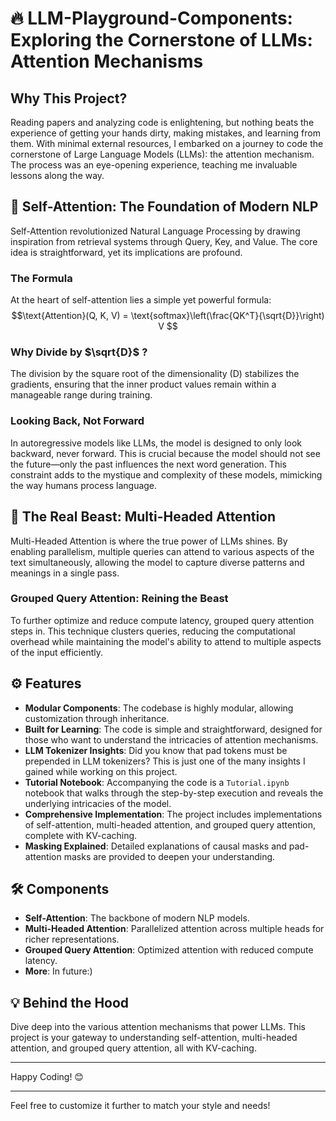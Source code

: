 
# 🔥 LLM-Playground-Components: Exploring the Cornerstone of LLMs: Attention Mechanisms

## Why This Project?

Reading papers and analyzing code is enlightening, but nothing beats the experience of getting your hands dirty, making mistakes, and learning from them. With minimal external resources, I embarked on a journey to code the cornerstone of Large Language Models (LLMs): the attention mechanism. The process was an eye-opening experience, teaching me invaluable lessons along the way.

## 🚀 Self-Attention: The Foundation of Modern NLP

Self-Attention revolutionized Natural Language Processing by drawing inspiration from retrieval systems through Query, Key, and Value. The core idea is straightforward, yet its implications are profound.

### The Formula
At the heart of self-attention lies a simple yet powerful formula:
$$\text{Attention}(Q, K, V) = \text{softmax}\left(\frac{QK^T}{\sqrt{D}}\right) V $$

### Why Divide by  $\sqrt{D}$ ?
The division by the square root of the dimensionality \(D\) stabilizes the gradients, ensuring that the inner product values remain within a manageable range during training.

### Looking Back, Not Forward
In autoregressive models like LLMs, the model is designed to only look backward, never forward. This is crucial because the model should not see the future—only the past influences the next word generation. This constraint adds to the mystique and complexity of these models, mimicking the way humans process language.

## 🐉 The Real Beast: Multi-Headed Attention

Multi-Headed Attention is where the true power of LLMs shines. By enabling parallelism, multiple queries can attend to various aspects of the text simultaneously, allowing the model to capture diverse patterns and meanings in a single pass.

### Grouped Query Attention: Reining the Beast

To further optimize and reduce compute latency, grouped query attention steps in. This technique clusters queries, reducing the computational overhead while maintaining the model's ability to attend to multiple aspects of the input efficiently.

## ⚙️ Features

- **Modular Components**: The codebase is highly modular, allowing customization through inheritance.
- **Built for Learning**: The code is simple and straightforward, designed for those who want to understand the intricacies of attention mechanisms.
- **LLM Tokenizer Insights**: Did you know that pad tokens must be prepended in LLM tokenizers? This is just one of the many insights I gained while working on this project.
- **Tutorial Notebook**: Accompanying the code is a `Tutorial.ipynb` notebook that walks through the step-by-step execution and reveals the underlying intricacies of the model.
- **Comprehensive Implementation**: The project includes implementations of self-attention, multi-headed attention, and grouped query attention, complete with KV-caching.
- **Masking Explained**: Detailed explanations of causal masks and pad-attention masks are provided to deepen your understanding.

## 🛠️ Components

- **Self-Attention**: The backbone of modern NLP models.
- **Multi-Headed Attention**: Parallelized attention across multiple heads for richer representations.
- **Grouped Query Attention**: Optimized attention with reduced compute latency.
- **More**: In future:)

## 💡 Behind the Hood

Dive deep into the various attention mechanisms that power LLMs. This project is your gateway to understanding self-attention, multi-headed attention, and grouped query attention, all with KV-caching.

---

Happy Coding! 😊

---

Feel free to customize it further to match your style and needs!